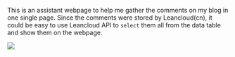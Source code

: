 This is an assistant webpage to help me gather the comments on my blog in one single page. Since the comments were stored by Leancloud(cn), it could be easy to use Leancloud API to `select` them all from the data table and show them on the webpage.

![](https://cdn.jsdelivr.net/gh/TianZonglin/tuchuang/img/comment.png)